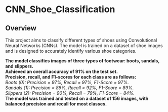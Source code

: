 # CNN_Shoe_Classification

## Overview

This project aims to classify different types of shoes using Convolutional Neural Networks (CNNs). The model is trained on a dataset of shoe images and is designed to accurately identify various shoe categories.<br>

**The model classifies images of three types of footwear: boots, sandals, and slippers.**<br>
**Achieved an overall accuracy of 91% on the test set.**<br>
<b>Precision, recall, and F1-scores for each class are as follows:</b><br>
*Boots (0): Precision = 97%, Recall = 97%, F1-Score = 97%.*<br>
*Sandals (1): Precision = 86%, Recall = 92%, F1-Score = 89%.*<br>
*Slippers (2): Precision = 90%, Recall = 79%, F1-Score = 84%.*<br>
**The model was trained and tested on a dataset of 156 images, with balanced precision and recall for most classes.**
